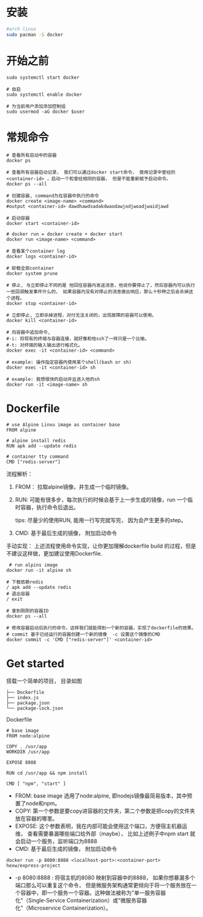 
# 安装
``` bash
#arch linux
sudo pacman -S docker
```

# 开始之前
``` shell
sudo systemctl start docker

# 自启
sudo systemctl enable docker 

# 为当前用户添加添加控制组
sudo usermod -aG docker $user
```

# 常规命令
``` shell
# 查看所有启动中的容器
docker ps 

# 查看所有容器启动记录， 我们可以通过docker start命令， 使用记录中曾经的<container-id> ，启动一个和曾经相同的容器， 但是不能重新赋予启动命令。
docker ps --all

# 创建容器, command为在容器中执行的命令
docker create <image-name> <command>
#output <container-id> dawdhawdsadakdwaodawjodjwoadjwaidjawd

# 启动容器
docker start <container-id>

# docker run = docker create + docker start
docker run <image-name> <command>

# 查看某个container log
docker logs <container-id>

# 卸载全部container
docker system prune

# 停止, 与立即停止不同的是 他回往容器内发送消息，他说你要停止了，然后容器内可以执行一些回调触发事件什么的， 如果容器内没有对停止的消息做出响应，那么十秒种之后会杀掉这个进程。
docker stop <container-id>

# 立即停止, 立即杀掉进程，对付无法关闭的，出现故障的容器可以使用。
docker kill <container-id>

# 向容器中追加命令, 
#-i: 将现有的终端与容器连接，就好像和他ssh了一样只是一个比喻。
#-t: 对终端的输入输出进行格式化。
docker exec -it <container-id> <command>

# example: 操作指定容器内使用某个shell(bash or sh)
docker exec -it <container-id> sh

# example: 我想很快的启动并且进入他的sh
docker run -it <image-name> sh
```

# Dockerfile
```shell
# use Alpine Linxu image as container base 
FROM alpine

# alpine install redis
RUN apk add --update redis

# container tty command
CMD ["redis-server"]
```

流程解析：
1. FROM： 拉取alpine镜像，并生成一个临时镜像。
2. RUN: 可能有很多步，每次执行的时候会基于上一步生成的镜像，run 一个临时容器，执行命令后退出。 
    
    tips: 尽量少的使用RUN, 能用一行写完就写完， 因为会产生更多的step。
        
3. CMD: 基于最后生成的镜像， 附加启动命令

手动实现：
上述流程使用命令实现，让你更加理解dockerfile build 的过程，但是不建议这样做，更加建议使用Dockerfile.
```shell
 # run alpins image
docker run -it alpine sh

# 下载依赖redis
/ apk add --update redis
# 退出容器
/ exit

# 拿到刚刚的容器ID
docker ps --all

# 修改容器启动后执行的命令，这样我们就能得到一个新的容器，实现了dockerfile的效果。
# commit 基于已经运行的容器创建一个新的镜像  -c 设置这个镜像的CMD
docker commit -c 'CMD ["redis-server"]' <container-id>
```

# Get started
搭载一个简单的项目，
目录如图
``` shell
├── Dockerfile
├── index.js
├── package.json
└── package-lock.json
```

Dockerfile
```shell
# base image
FROM node:alpine

COPY . /usr/app
WORKDIR /usr/app

EXPOSE 8888

RUN cd /usr/app && npm install

CMD [ "npm", "start" ]
```

- FROM: base image 选用了node:alpine, 即nodejs镜像最简易版本，其中预置了node和npm。
- COPY: 第一个参数是要copy进容器的文件夹，第二个参数是把copy的文件夹放在容器的哪里。
- EXPOSE: 这个参数表明，我在内部可能会使用这个端口，方便宿主机器运维， 查看需要暴漏哪些端口给外部（maybe）， 比如上述例子中npm start 就会启动一个服务，监听端口为8888
- CMD: 基于最后生成的镜像， 附加启动命令


```shell
docker run -p 8080:8888 <localhost-port>:<container-port> hexw/express-project
```
- -p 8080:8888 : 将宿主机的8080 映射到容器中的8888， 如果你想暴漏多个端口那么可以重复这个命令， 但是微服务架构通常更倾向于将一个服务放在一个容器中，即一个服务一个容器。这种做法被称为"单一服务容器化"（Single-Service Containerization）或"微服务容器化"（Microservice Containerization）。
